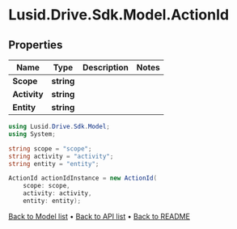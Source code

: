 # Lusid.Drive.Sdk.Model.ActionId

## Properties

Name | Type | Description | Notes
------------ | ------------- | ------------- | -------------
**Scope** | **string** |  | 
**Activity** | **string** |  | 
**Entity** | **string** |  | 

```csharp
using Lusid.Drive.Sdk.Model;
using System;

string scope = "scope";
string activity = "activity";
string entity = "entity";

ActionId actionIdInstance = new ActionId(
    scope: scope,
    activity: activity,
    entity: entity);
```

[Back to Model list](../README.md#documentation-for-models) &#8226; [Back to API list](../README.md#documentation-for-api-endpoints) &#8226; [Back to README](../README.md)
